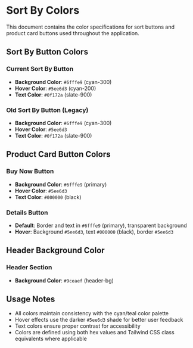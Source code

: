 # Sort By Colors

This document contains the color specifications for sort buttons and product card buttons used throughout the application.

## Sort By Button Colors

### Current Sort By Button

- **Background Color**: `#6fffe9` (cyan-300)
- **Hover Color**: `#5ee6d3` (cyan-200)
- **Text Color**: `#0f172a` (slate-900)

### Old Sort By Button (Legacy)

- **Background Color**: `#6fffe9` (cyan-300)
- **Hover Color**: `#5ee6d3`
- **Text Color**: `#0f172a` (slate-900)

## Product Card Button Colors

### Buy Now Button

- **Background Color**: `#6fffe9` (primary)
- **Hover Color**: `#5ee6d3`
- **Text Color**: `#000000` (black)

### Details Button

- **Default**: Border and text in `#6fffe9` (primary), transparent background
- **Hover**: Background `#5ee6d3`, text `#000000` (black), border `#5ee6d3`

## Header Background Color

### Header Section

- **Background Color**: `#9ceaef` (header-bg)

## Usage Notes

- All colors maintain consistency with the cyan/teal color palette
- Hover effects use the darker `#5ee6d3` shade for better user feedback
- Text colors ensure proper contrast for accessibility
- Colors are defined using both hex values and Tailwind CSS class equivalents where applicable
